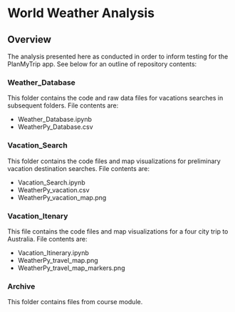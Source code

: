 # World Weather Analysis

## Overview
The analysis presented here as conducted in order to inform testing for the PlanMyTrip app.  See below for an outline of repository contents:

### Weather_Database
This folder contains the code and raw data files for vacations searches in subsequent folders.  File contents are:
- Weather_Database.ipynb
- WeatherPy_Database.csv

### Vacation_Search
This folder contains the code files and map visualizations for preliminary vacation destination searches. File contents are:
- Vacation_Search.ipynb 
- WeatherPy_vacation.csv 
- WeatherPy_vacation_map.png

### Vacation_Itenary
This file contains the code files and map visualizations for a four city trip to Australia.  File contents are:
- Vacation_Itinerary.ipynb
- WeatherPy_travel_map.png
- WeatherPy_travel_map_markers.png

### Archive

This folder contains files from course module.
